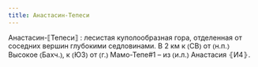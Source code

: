 ```yaml
---
title: Анастасин-Тепеси
---
```


Анастасин-⟦Тепеси⟧
: лесистая куполообразная гора, отделенная от соседних вершин глубокими седловинами. В 2 км к ⦅СВ⦆ от ⦅н.п.⦆ Высокое ⦅Бахч.⦆, к ⦅ЮЗ⦆ от ⦅г.⦆ Мамо-Тепе#1 – из ⦅и.л.⦆ Анастасия ⦃И4⦄.

